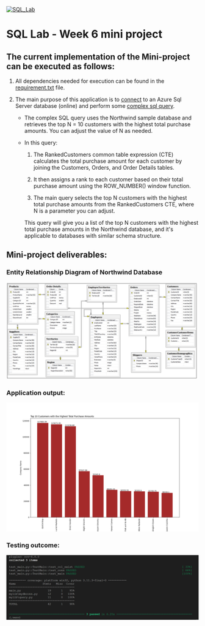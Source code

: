 [![SQL_Lab](https://github.com/nogibjj/oo46_Mini_Proj_W6/actions/workflows/cicd.yml/badge.svg)][def]

# SQL Lab - Week 6 mini project

## The current implementation of the Mini-project can be executed as follows:

1. All dependencies needed for execution can be found in the [requirement.txt](https://github.com/nogibjj/oo46_Mini_Proj_W6/blob/main/requirements.txt) file.

2. The main purpose of this application is to [connect](https://github.com/nogibjj/oo46_Mini_Proj_W6/blob/main/mylib/mydbconn.py) to an Azure Sql Server database (online) and perform some [complex sql query](https://github.com/nogibjj/oo46_Mini_Proj_W6/blob/main/mylib/query.py).

   - The complex SQL query uses the Northwind sample database and retrieves the top N = 10 customers with the highest total purchase amounts. You can adjust the value of N as needed.
   - In this query:

     1. The RankedCustomers common table expression (CTE) calculates the total purchase amount for each customer by joining the Customers, Orders, and Order Details tables.

     2. It then assigns a rank to each customer based on their total purchase amount using the ROW_NUMBER() window function.

     3. The main query selects the top N customers with the highest total purchase amounts from the RankedCustomers CTE, where N is a parameter you can adjust.

     This query will give you a list of the top N customers with the highest total purchase amounts in the Northwind database, and it's applicable to databases with similar schema structure.

## Mini-project deliverables:

### Entity Relationship Diagram of Northwind Database

![ERD](erd.png)

### Application output:

![Output](top.png)

### Testing outcome:

![Test](test.png)

[def]: https://github.com/nogibjj/oo46_Mini_Proj_W6/actions/workflows/cicd.yml
